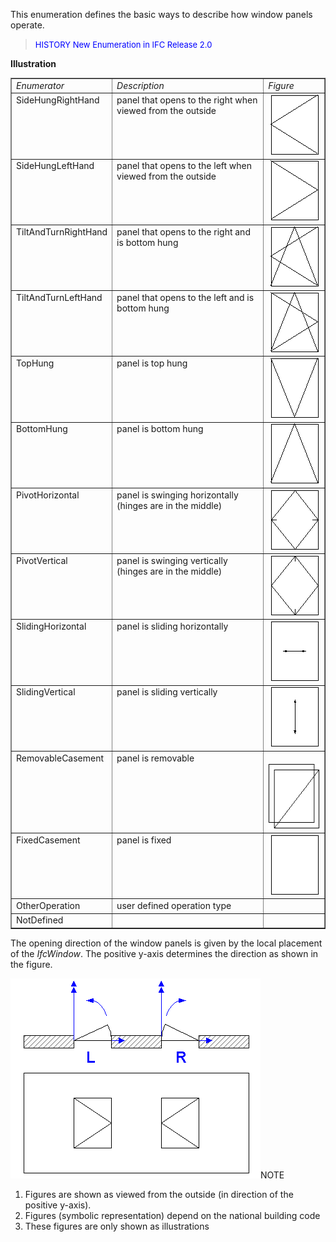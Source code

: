 This enumeration defines the basic ways to describe how window panels operate.

> <font color="#0000FF" size="-1">HISTORY New Enumeration in IFC
		Release 2.0 </font>

**Illustration**

<table border="1"> 
		<tr valign="TOP"> 
		  <td width="30%" valign="TOP" align="LEFT"><i>Enumerator</i></td> 
		  <td width="50%" valign="TOP" align="LEFT"><i>Description</i></td> 
		  <td width="20%" valign="TOP" align="LEFT"><i>Figure</i></td> 
		</tr> 
		<tr valign="TOP"> 
		  <td width="30%" valign="TOP" align="LEFT">SideHungRightHand</td> 
		  <td width="50%" valign="TOP" align="LEFT">panel that opens to the right
			 when viewed from the outside</td> 
		  <td width="20%" valign="TOP" align="LEFT">&nbsp;<img src="figures/IfcWindowPanelOperationEnum-Fig01.gif" alt="right hand" width="77" height="96" border="0"></td> 
		</tr> 
		<tr valign="TOP"> 
		  <td width="30%" valign="TOP" align="LEFT">SideHungLeftHand</td> 
		  <td width="50%" valign="TOP" align="LEFT">panel that opens to the left
			 when viewed from the outside</td> 
		  <td width="20%" valign="TOP" align="LEFT">&nbsp;<img src="figures/IfcWindowPanelOperationEnum-Fig02.gif" alt="left hand" width="77" height="96" border="0"></td> 
		</tr> 
		<tr valign="TOP"> 
		  <td width="30%" valign="TOP" align="LEFT">TiltAndTurnRightHand</td> 
		  <td width="50%" valign="TOP" align="LEFT">panel that opens to the right
			 and is bottom hung</td> 
		  <td width="20%" valign="TOP" align="LEFT">&nbsp;<img src="figures/IfcWindowPanelOperationEnum-Fig03.gif" alt="right hand tilt and turn" width="77" height="96" border="0"></td> 
		</tr> 
		<tr valign="TOP"> 
		  <td width="30%" valign="TOP" align="LEFT">TiltAndTurnLeftHand</td> 
		  <td width="50%" valign="TOP" align="LEFT">panel that opens to the left
			 and is bottom hung</td> 
		  <td width="20%" valign="TOP" align="LEFT">&nbsp;<img src="figures/IfcWindowPanelOperationEnum-Fig04.gif" alt="left turn and tilt" width="77" height="96" border="0"></td> 
		</tr> 
		<tr valign="TOP"> 
		  <td width="30%" valign="TOP" align="LEFT"> TopHung</td> 
		  <td width="50%" valign="TOP" align="LEFT">panel is top hung</td> 
		  <td width="20%" valign="TOP" align="LEFT"> &nbsp;<img src="figures/IfcWindowPanelOperationEnum-Fig05.gif" alt="top hung" width="77" height="96" border="0"></td> 
		</tr> 
		<tr valign="TOP"> 
		  <td width="30%" valign="TOP" align="LEFT">BottomHung</td> 
		  <td width="50%" valign="TOP" align="LEFT">panel is bottom hung</td> 
		  <td width="20%" valign="TOP" align="LEFT">&nbsp;<img src="figures/IfcWindowPanelOperationEnum-Fig06.gif" alt="bottom hung" width="77" height="96" border="0"></td> 
		</tr> 
		<tr valign="TOP"> 
		  <td width="30%" valign="TOP" align="LEFT">PivotHorizontal</td> 
		  <td width="50%" valign="TOP" align="LEFT">panel is swinging
			 horizontally (hinges are in the middle)</td> 
		  <td width="20%" valign="TOP" align="LEFT">&nbsp;<img src="figures/IfcWindowPanelOperationEnum-Fig07.gif" alt="swinging hori" width="77" height="96" border="0"></td> 
		</tr> 
		<tr valign="TOP"> 
		  <td width="30%" valign="TOP" align="LEFT">PivotVertical</td> 
		  <td width="50%" valign="TOP" align="LEFT">panel is swinging vertically
			 (hinges are in the middle)</td> 
		  <td width="20%" valign="TOP" align="LEFT">&nbsp;<img src="figures/IfcWindowPanelOperationEnum-Fig08.gif" alt="swinging verti" width="77" height="96" border="0"></td> 
		</tr> 
		<tr valign="TOP"> 
		  <td width="30%" valign="TOP" align="LEFT"> SlidingHorizontal</td> 
		  <td width="50%" valign="TOP" align="LEFT">panel is sliding horizontally
			 </td> 
		  <td width="20%" valign="TOP" align="LEFT">&nbsp;<img src="figures/IfcWindowPanelOperationEnum-Fig09.gif" alt="sliding hori" width="77" height="96" border="0"></td> 
		</tr> 
		<tr valign="TOP"> 
		  <td width="30%" valign="TOP" align="LEFT">SlidingVertical</td> 
		  <td width="50%" valign="TOP" align="LEFT">panel is sliding
			 vertically</td> 
		  <td width="20%" valign="TOP" align="LEFT">&nbsp;<img src="figures/IfcWindowPanelOperationEnum-Fig10.gif" alt="sliding verti" width="77" height="96" border="0"></td> 
		</tr> 
		<tr valign="TOP"> 
		  <td width="30%" valign="TOP" align="LEFT">RemovableCasement</td> 
		  <td width="50%" valign="TOP" align="LEFT">panel is removable</td> 
		  <td width="20%" valign="TOP" align="LEFT">&nbsp;<img src="figures/IfcWindowPanelOperationEnum-Fig11.gif" alt="removable" width="86" height="105" border="0"></td> 
		</tr> 
		<tr valign="TOP"> 
		  <td width="30%" valign="TOP" align="LEFT">FixedCasement</td> 
		  <td width="50%" valign="TOP" align="LEFT">panel is fixed</td> 
		  <td width="20%" valign="TOP" align="LEFT">&nbsp;<img src="figures/IfcWindowPanelOperationEnum-Fig12.gif" alt="fixed" width="77" height="96" border="0"></td> 
		</tr> 
		<tr valign="TOP"> 
		  <td width="30%" valign="TOP" align="LEFT"> OtherOperation</td> 
		  <td width="50%" valign="TOP" align="LEFT">user defined operation
			 type</td> 
		  <td width="20%" valign="TOP" align="LEFT">&nbsp;</td> 
		</tr> 
		<tr valign="TOP"> 
		  <td width="30%" valign="TOP" align="LEFT">NotDefined</td> 
		  <td width="50%" valign="TOP" align="LEFT">&nbsp;</td> 
		  <td width="20%" valign="TOP" align="LEFT">&nbsp;</td> 
		</tr> 
	 </table>

The opening direction of the window panels is given by the local placement of the _IfcWindow_. The positive y-axis determines the direction as shown in the figure.

![opening direction](figures/IfcWindowPanelOperationEnum-Fig13.gif)NOTE

1. Figures are shown as viewed from the outside (in direction of the positive y-axis).
2. Figures (symbolic representation) depend on the national building code
3. These figures are only shown as illustrations